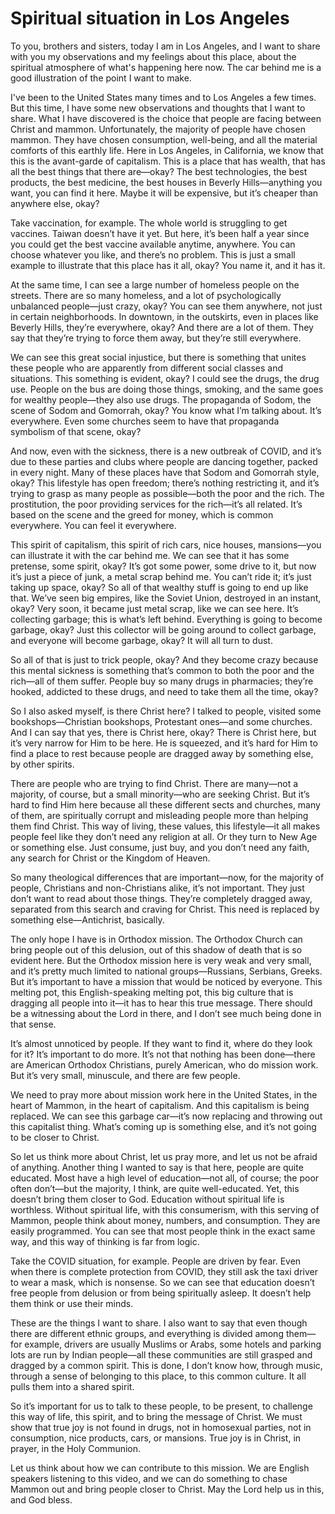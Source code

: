 # Spiritual situation in Los Angeles

To you, brothers and sisters, today I am in Los Angeles, and I want to share with you my observations and my feelings about this place, about the spiritual atmosphere of what's happening here now. The car behind me is a good illustration of the point I want to make.

I've been to the United States many times and to Los Angeles a few times. But this time, I have some new observations and thoughts that I want to share. What I have discovered is the choice that people are facing between Christ and mammon. Unfortunately, the majority of people have chosen mammon. They have chosen consumption, well-being, and all the material comforts of this earthly life. Here in Los Angeles, in California, we know that this is the avant-garde of capitalism. This is a place that has wealth, that has all the best things that there are—okay? The best technologies, the best products, the best medicine, the best houses in Beverly Hills—anything you want, you can find it here. Maybe it will be expensive, but it’s cheaper than anywhere else, okay? 

Take vaccination, for example. The whole world is struggling to get vaccines. Taiwan doesn’t have it yet. But here, it’s been half a year since you could get the best vaccine available anytime, anywhere. You can choose whatever you like, and there’s no problem. This is just a small example to illustrate that this place has it all, okay? You name it, and it has it.

At the same time, I can see a large number of homeless people on the streets. There are so many homeless, and a lot of psychologically unbalanced people—just crazy, okay? You can see them anywhere, not just in certain neighborhoods. In downtown, in the outskirts, even in places like Beverly Hills, they’re everywhere, okay? And there are a lot of them. They say that they’re trying to force them away, but they’re still everywhere. 

We can see this great social injustice, but there is something that unites these people who are apparently from different social classes and situations. This something is evident, okay? I could see the drugs, the drug use. People on the bus are doing those things, smoking, and the same goes for wealthy people—they also use drugs. The propaganda of Sodom, the scene of Sodom and Gomorrah, okay? You know what I’m talking about. It’s everywhere. Even some churches seem to have that propaganda symbolism of that scene, okay? 

And now, even with the sickness, there is a new outbreak of COVID, and it’s due to these parties and clubs where people are dancing together, packed in every night. Many of these places have that Sodom and Gomorrah style, okay? This lifestyle has open freedom; there’s nothing restricting it, and it’s trying to grasp as many people as possible—both the poor and the rich. The prostitution, the poor providing services for the rich—it’s all related. It’s based on the scene and the greed for money, which is common everywhere. You can feel it everywhere.

This spirit of capitalism, this spirit of rich cars, nice houses, mansions—you can illustrate it with the car behind me. We can see that it has some pretense, some spirit, okay? It’s got some power, some drive to it, but now it’s just a piece of junk, a metal scrap behind me. You can’t ride it; it’s just taking up space, okay? So all of that wealthy stuff is going to end up like that. We’ve seen big empires, like the Soviet Union, destroyed in an instant, okay? Very soon, it became just metal scrap, like we can see here. It’s collecting garbage; this is what’s left behind. Everything is going to become garbage, okay? Just this collector will be going around to collect garbage, and everyone will become garbage, okay? It will all turn to dust.

So all of that is just to trick people, okay? And they become crazy because this mental sickness is something that’s common to both the poor and the rich—all of them suffer. People buy so many drugs in pharmacies; they’re hooked, addicted to these drugs, and need to take them all the time, okay?

So I also asked myself, is there Christ here? I talked to people, visited some bookshops—Christian bookshops, Protestant ones—and some churches. And I can say that yes, there is Christ here, okay? There is Christ here, but it’s very narrow for Him to be here. He is squeezed, and it’s hard for Him to find a place to rest because people are dragged away by something else, by other spirits. 

There are people who are trying to find Christ. There are many—not a majority, of course, but a small minority—who are seeking Christ. But it’s hard to find Him here because all these different sects and churches, many of them, are spiritually corrupt and misleading people more than helping them find Christ. This way of living, these values, this lifestyle—it all makes people feel like they don’t need any religion at all. Or they turn to New Age or something else. Just consume, just buy, and you don’t need any faith, any search for Christ or the Kingdom of Heaven. 

So many theological differences that are important—now, for the majority of people, Christians and non-Christians alike, it’s not important. They just don’t want to read about those things. They’re completely dragged away, separated from this search and craving for Christ. This need is replaced by something else—Antichrist, basically. 

The only hope I have is in Orthodox mission. The Orthodox Church can bring people out of this delusion, out of this shadow of death that is so evident here. But the Orthodox mission here is very weak and very small, and it’s pretty much limited to national groups—Russians, Serbians, Greeks. But it’s important to have a mission that would be noticed by everyone. This melting pot, this English-speaking melting pot, this big culture that is dragging all people into it—it has to hear this true message. There should be a witnessing about the Lord in there, and I don’t see much being done in that sense. 

It’s almost unnoticed by people. If they want to find it, where do they look for it? It’s important to do more. It’s not that nothing has been done—there are American Orthodox Christians, purely American, who do mission work. But it’s very small, minuscule, and there are few people. 

We need to pray more about mission work here in the United States, in the heart of Mammon, in the heart of capitalism. And this capitalism is being replaced. We can see this garbage car—it’s now replacing and throwing out this capitalist thing. What’s coming up is something else, and it’s not going to be closer to Christ.

So let us think more about Christ, let us pray more, and let us not be afraid of anything. Another thing I wanted to say is that here, people are quite educated. Most have a high level of education—not all, of course; the poor often don’t—but the majority, I think, are quite well-educated. Yet, this doesn’t bring them closer to God. Education without spiritual life is worthless. Without spiritual life, with this consumerism, with this serving of Mammon, people think about money, numbers, and consumption. They are easily programmed. You can see that most people think in the exact same way, and this way of thinking is far from logic. 

Take the COVID situation, for example. People are driven by fear. Even when there is complete protection from COVID, they still ask the taxi driver to wear a mask, which is nonsense. So we can see that education doesn’t free people from delusion or from being spiritually asleep. It doesn’t help them think or use their minds. 

These are the things I want to share. I also want to say that even though there are different ethnic groups, and everything is divided among them—for example, drivers are usually Muslims or Arabs, some hotels and parking lots are run by Indian people—all these communities are still grasped and dragged by a common spirit. This is done, I don’t know how, through music, through a sense of belonging to this place, to this common culture. It all pulls them into a shared spirit. 

So it’s important for us to talk to these people, to be present, to challenge this way of life, this spirit, and to bring the message of Christ. We must show that true joy is not found in drugs, not in homosexual parties, not in consumption, nice products, cars, or mansions. True joy is in Christ, in prayer, in the Holy Communion. 

Let us think about how we can contribute to this mission. We are English speakers listening to this video, and we can do something to chase Mammon out and bring people closer to Christ. May the Lord help us in this, and God bless.

